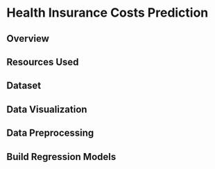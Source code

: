 # Health Insurance Costs Prediction


## Overview



## Resources Used



## Dataset


## Data Visualization



## Data Preprocessing


## Build Regression Models



